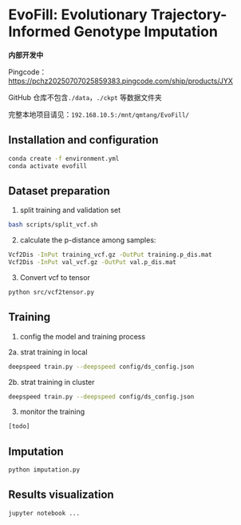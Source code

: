 # EvoFill: Evolutionary Trajectory-Informed Genotype Imputation

**内部开发中**

Pingcode：https://pchz20250707025859383.pingcode.com/ship/products/JYX

GitHub 仓库不包含`./data`，`./ckpt` 等数据文件夹

完整本地项目请见：`192.168.10.5:/mnt/qmtang/EvoFill/`

## Installation and configuration

```bash
conda create -f environment.yml
conda activate evofill
```

## Dataset preparation

1. split training and validation set
```bash
bash scripts/split_vcf.sh
```

2. calculate the p-distance among samples:
```bash
Vcf2Dis -InPut training_vcf.gz -OutPut training.p_dis.mat
Vcf2Dis -InPut val_vcf.gz -OutPut val.p_dis.mat
```

3. Convert vcf to tensor
```bash
python src/vcf2tensor.py
```

## Training

1. config the model and training process

2a. strat training in local
```bash
deepspeed train.py --deepspeed config/ds_config.json
```

2b. strat training in cluster
```bash
deepspeed train.py --deepspeed config/ds_config.json
```

3. monitor the training
```bash
[todo]
```

## Imputation

```bash
python imputation.py
```

## Results visualization 

```bash
jupyter notebook ...
```